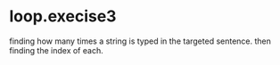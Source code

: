 # loop.execise3
finding how many times a string is typed in the targeted sentence. then finding the index of each.
